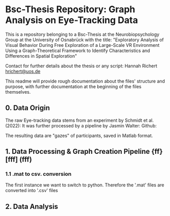 # Bsc-Thesis Repository: Graph Analysis on Eye-Tracking Data

This is a repository belonging to a Bsc-Thesis at the Neurobiopsychology Group at the University of Osnabrück with the title:
"Exploratory Analysis of Visual Behavior During Free Exploration of a Large-Scale VR Environment Using a Graph-Theoretical Framework to Identify Characteristics and Differences in Spatial Exploration"

Contact for further details about the thesis or any script: Hannah Richert hrichert@uos.de

This readme will provide rough documentation about the files' structure and purpose, with further documentation at the beginning of the files themselves.

## 0. Data Origin

The raw Eye-tracking data stems from an experiment by Schmidt et al. (2022):
It was further processed by a pipeline by Jasmin Walter: Github:

The resulting data are "gazes" of participants, saved in Matlab format.

## 1. Data Processing & Graph Creation Pipeline {ff} [fff] (fff)

### 1.1 .mat to csv. conversion
The first instance we want to switch to python. 
Therefore the '.mat' files are converted into '.csv' files

## 2. Data Analysis
